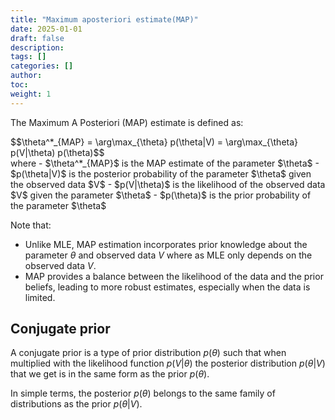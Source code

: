 ```yaml
---
title: "Maximum aposteriori estimate(MAP)"
date: 2025-01-01
draft: false
description:
tags: []
categories: []
author:
toc:
weight: 1
---
```


The Maximum A Posteriori (MAP) estimate is defined as:
<div class="math-katex">
$$\theta^*_{MAP} = \arg\max_{\theta} p(\theta|V) = \arg\max_{\theta} p(V|\theta) p(\theta)$$
</div>
where
- $\theta^*_{MAP}$ is the MAP estimate of the parameter $\theta$
- $p(\theta|V)$ is the posterior probability of the parameter $\theta$ given the observed data $V$
- $p(V|\theta)$ is the likelihood of the observed data $V$ given the parameter $\theta$
- $p(\theta)$ is the prior probability of the parameter $\theta$

Note that:
- Unlike MLE, MAP estimation incorporates prior knowledge about the parameter $\theta$ and observed data $V$ where as MLE only depends on the observed data $V$.
- MAP provides a balance between the likelihood of the data and the prior beliefs, leading to more robust estimates, especially when the data is limited.

## Conjugate prior

A conjugate prior is a type of prior distribution $p(\theta)$ such that when multiplied with the likelihood function $p(V|\theta)$ the posterior distribution $p(\theta|V)$ that we get is in the same form as the prior $p(\theta)$.

In simple terms, the posterior $p(\theta)$ belongs to the same family of distributions as the prior $p(\theta|V)$.


